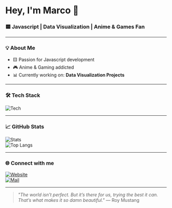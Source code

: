 # Hey, I'm Marco 👋

### 🟨 Javascript | Data Visualization | Anime & Games Fan

---

### 💡 About Me
- 🟨 Passion for Javascript development
- 🎮 Anime & Gaming addicted
- 📊 Currently working on: **Data Visualization Projects**

---

### 🛠️ Tech Stack  
![Tech](https://skillicons.dev/icons?i=javascript,linux,python,git,docker,sql)

---

### 📈 GitHub Stats  
![Stats](https://github-readme-stats.vercel.app/api?username=Nixon622&show_icons=true&theme=default)  
![Top Langs](https://github-readme-stats.vercel.app/api/top-langs/?username=Nixon622&layout=compact&hide=html,css&theme=default)

---

### 🌐 Connect with me  
[![Website](https://img.shields.io/badge/Website-000?style=for-the-badge&logo=github&logoColor=white)](dein-link)  
[![Mail](https://img.shields.io/badge/Email-D14836?style=for-the-badge&logo=gmail&logoColor=white)](mailto:marcocereghetti1@gmail.com)

---

> _"The world isn’t perfect. But it’s there for us, trying the best it can. That’s what makes it so damn beautiful."_ — Roy Mustang

